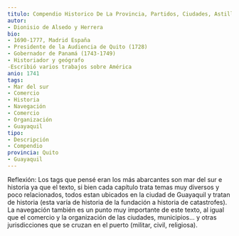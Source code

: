 ```yaml
---
titulo: Compendio Historico De La Provincia, Partidos, Ciudades, Astilleros, Rios, Y Puerto De Guayaguil En Las Costas De La Mar Del Sur
autor: 
- Dionisio de Alsedo y Herrera
bio:
- 1690-1777, Madrid España 
- Presidente de la Audiencia de Quito (1728) 
- Gobernador de Panamá (1743-1749)
- Historiador y geógrafo
-Escribió varios trabajos sobre América
anio: 1741
tags:
- Mar del sur
- Comercio
- Historia
- Navegación
- Comercio
- Organización 
- Guayaquil 
tipo:
- Descripción
- Compendio
provincia: Quito
- Guayaquil 
---
```


Reflexión:
Los tags que pensé eran los más abarcantes son mar del sur e historia ya que el texto, 
si bien cada capítulo trata temas muy diversos y poco relacionados, todos estan ubicados en
la ciudad de Guayaquil y tratan de historia (esta varía de historia de la fundación a historia de catastrofes). 
La navegación también es un punto muy importante de este texto, al igual que el comercio y la organización de las ciudades, municipios... 
y otras jurisdicciones que se cruzan en el puerto (militar, civil, religiosa).  

